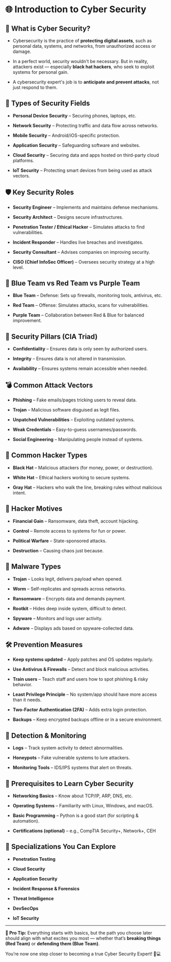 # 🌐 Introduction to Cyber Security

## 📌 What is Cyber Security?

* Cybersecurity is the practice of **protecting digital assets**, such as personal data, systems, and networks, from unauthorized access or damage.

* In a perfect world, security wouldn't be necessary. But in reality, attackers exist — especially **black hat hackers**, who seek to exploit systems for personal gain.

* A cybersecurity expert's job is to **anticipate and prevent attacks**, not just respond to them.

## 🔐 Types of Security Fields

* **Personal Device Security** – Securing phones, laptops, etc.

* **Network Security** – Protecting traffic and data flow across networks.

* **Mobile Security** – Android/iOS-specific protection.

* **Application Security** – Safeguarding software and websites.

* **Cloud Security** – Securing data and apps hosted on third-party cloud platforms.

* **IoT Security** – Protecting smart devices from being used as attack vectors.

## 🛡️ Key Security Roles

* **Security Engineer** – Implements and maintains defense mechanisms.

* **Security Architect** – Designs secure infrastructures.

* **Penetration Tester / Ethical Hacker** – Simulates attacks to find vulnerabilities.

* **Incident Responder** – Handles live breaches and investigates.

* **Security Consultant** – Advises companies on improving security.

* **CISO (Chief InfoSec Officer)** – Oversees security strategy at a high level.

## 🔄 Blue Team vs Red Team vs Purple Team

* **Blue Team** – Defense: Sets up firewalls, monitoring tools, antivirus, etc.

* **Red Team** – Offense: Simulates attacks, scans for vulnerabilities.

* **Purple Team** – Collaboration between Red & Blue for balanced improvement.

## 🧱 Security Pillars (CIA Triad)

* **Confidentiality** – Ensures data is only seen by authorized users.

* **Integrity** – Ensures data is not altered in transmission.

* **Availability** – Ensures systems remain accessible when needed.

## 💣 Common Attack Vectors

* **Phishing** – Fake emails/pages tricking users to reveal data.

* **Trojan** – Malicious software disguised as legit files.

* **Unpatched Vulnerabilities** – Exploiting outdated systems.

* **Weak Credentials** – Easy-to-guess usernames/passwords.

* **Social Engineering** – Manipulating people instead of systems.

## 🧠 Common Hacker Types

* **Black Hat** – Malicious attackers (for money, power, or destruction).

* **White Hat** – Ethical hackers working to secure systems.

* **Gray Hat** – Hackers who walk the line, breaking rules without malicious intent.

## 🎯 Hacker Motives

* **Financial Gain** – Ransomware, data theft, account hijacking.

* **Control** – Remote access to systems for fun or power.

* **Political Warfare** – State-sponsored attacks.

* **Destruction** – Causing chaos just because.

## 🧬 Malware Types

* **Trojan** – Looks legit, delivers payload when opened.

* **Worm** – Self-replicates and spreads across networks.

* **Ransomware** – Encrypts data and demands payment.

* **Rootkit** – Hides deep inside system, difficult to detect.

* **Spyware** – Monitors and logs user activity.

* **Adware** – Displays ads based on spyware-collected data.

## 🛠️ Prevention Measures

* **Keep systems updated** – Apply patches and OS updates regularly.

* **Use Antivirus & Firewalls** – Detect and block malicious activities.

* **Train users** – Teach staff and users how to spot phishing & risky behavior.

* **Least Privilege Principle** – No system/app should have more access than it needs.

* **Two-Factor Authentication (2FA)** – Adds extra login protection.

* **Backups** – Keep encrypted backups offline or in a secure environment.

## 🧪 Detection & Monitoring

* **Logs** – Track system activity to detect abnormalities.

* **Honeypots** – Fake vulnerable systems to lure attackers.

* **Monitoring Tools** – IDS/IPS systems that alert on threats.

## 🧠 Prerequisites to Learn Cyber Security

* **Networking Basics** – Know about TCP/IP, ARP, DNS, etc.

* **Operating Systems** – Familiarity with Linux, Windows, and macOS.

* **Basic Programming** – Python is a good start (for scripting & automation).

* **Certifications (optional)** – e.g., CompTIA Security+, Network+, CEH

## 🧩 Specializations You Can Explore

* **Penetration Testing**

* **Cloud Security**

* **Application Security**

* **Incident Response & Forensics**

* **Threat Intelligence**

* **DevSecOps**

* **IoT Security**

---

**📝 Pro Tip:** Everything starts with basics, but the path you choose later should align with what excites you most — whether that’s **breaking things (Red Team)** or **defending them (Blue Team)**.

You’re now one step closer to becoming a true Cyber Security Expert! 🥷💻
